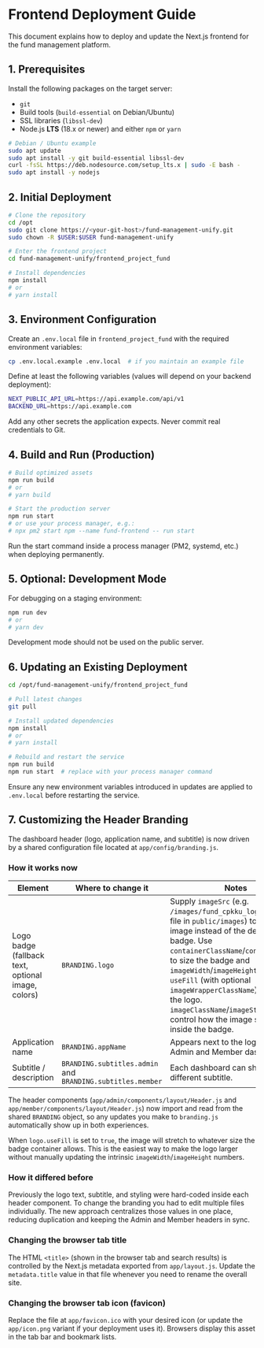 # Frontend Deployment Guide

This document explains how to deploy and update the Next.js frontend for the fund management platform.

## 1. Prerequisites

Install the following packages on the target server:

- `git`
- Build tools (`build-essential` on Debian/Ubuntu)
- SSL libraries (`libssl-dev`)
- Node.js **LTS** (18.x or newer) and either `npm` or `yarn`

```bash
# Debian / Ubuntu example
sudo apt update
sudo apt install -y git build-essential libssl-dev
curl -fsSL https://deb.nodesource.com/setup_lts.x | sudo -E bash -
sudo apt install -y nodejs
```

## 2. Initial Deployment

```bash
# Clone the repository
cd /opt
sudo git clone https://<your-git-host>/fund-management-unify.git
sudo chown -R $USER:$USER fund-management-unify

# Enter the frontend project
cd fund-management-unify/frontend_project_fund

# Install dependencies
npm install
# or
# yarn install
```

## 3. Environment Configuration

Create an `.env.local` file in `frontend_project_fund` with the required environment variables:

```bash
cp .env.local.example .env.local  # if you maintain an example file
```

Define at least the following variables (values will depend on your backend deployment):

```bash
NEXT_PUBLIC_API_URL=https://api.example.com/api/v1
BACKEND_URL=https://api.example.com
```

Add any other secrets the application expects. Never commit real credentials to Git.

## 4. Build and Run (Production)

```bash
# Build optimized assets
npm run build
# or
# yarn build

# Start the production server
npm run start
# or use your process manager, e.g.:
# npx pm2 start npm --name fund-frontend -- run start
```

Run the start command inside a process manager (PM2, systemd, etc.) when deploying permanently.

## 5. Optional: Development Mode

For debugging on a staging environment:

```bash
npm run dev
# or
# yarn dev
```

Development mode should not be used on the public server.

## 6. Updating an Existing Deployment

```bash
cd /opt/fund-management-unify/frontend_project_fund

# Pull latest changes
git pull

# Install updated dependencies
npm install
# or
# yarn install

# Rebuild and restart the service
npm run build
npm run start  # replace with your process manager command
```

Ensure any new environment variables introduced in updates are applied to `.env.local` before restarting the service.

## 7. Customizing the Header Branding

The dashboard header (logo, application name, and subtitle) is now driven by a shared
configuration file located at `app/config/branding.js`.

### How it works now

| Element | Where to change it | Notes |
| --- | --- | --- |
| Logo badge (fallback text, optional image, colors) | `BRANDING.logo` | Supply `imageSrc` (e.g. `/images/fund_cpkku_logo.png` for a file in `public/images`) to display an image instead of the default text badge. Use `containerClassName`/`containerStyle` to size the badge and `imageWidth`/`imageHeight` or enable `useFill` (with optional `imageWrapperClassName`) to enlarge the logo. `imageClassName`/`imageStyle` let you control how the image scales inside the badge. |
| Application name | `BRANDING.appName` | Appears next to the logo for both Admin and Member dashboards. |
| Subtitle / description | `BRANDING.subtitles.admin` and `BRANDING.subtitles.member` | Each dashboard can show a different subtitle.

The header components (`app/admin/components/layout/Header.js` and
`app/member/components/layout/Header.js`) now import and read from the shared
`BRANDING` object, so any updates you make to `branding.js` automatically show up in
both experiences.

When `logo.useFill` is set to `true`, the image will stretch to whatever size the
badge container allows. This is the easiest way to make the logo larger without
manually updating the intrinsic `imageWidth`/`imageHeight` numbers.

### How it differed before

Previously the logo text, subtitle, and styling were hard-coded inside each header
component. To change the branding you had to edit multiple files individually. The new
approach centralizes those values in one place, reducing duplication and keeping the
Admin and Member headers in sync.

### Changing the browser tab title

The HTML `<title>` (shown in the browser tab and search results) is controlled by the
Next.js metadata exported from `app/layout.js`. Update the `metadata.title` value in
that file whenever you need to rename the overall site.

### Changing the browser tab icon (favicon)

Replace the file at `app/favicon.ico` with your desired icon (or update the
`app/icon.png` variant if your deployment uses it). Browsers display this asset in the
tab bar and bookmark lists.